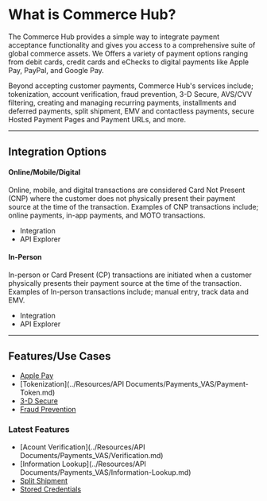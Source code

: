 # What is Commerce Hub?

The Commerce Hub provides a simple way to integrate payment acceptance functionality and gives you access to a comprehensive suite of global commerce assets. We Offers a variety of payment options ranging from debit cards, credit cards and eChecks to digital payments like Apple Pay, PayPal, and Google Pay.

Beyond accepting customer payments, Commerce Hub's services include; tokenization, account verification, fraud prevention, 3-D Secure, AVS/CVV filtering, creating and managing recurring payments, installments and deferred payments, split shipment, EMV and contactless payments, secure Hosted Payment Pages and Payment URLs, and more.

---

## Integration Options

#### Online/Mobile/Digital

Online, mobile, and digital transactions are considered Card Not Present (CNP) where the  customer does not physically present their payment source at the time of the transaction. Examples of CNP transactions include; online payments, in-app payments, and MOTO transactions.

- Integration
- API Explorer

#### In-Person

In-person or Card Present (CP) transactions are initiated when a customer physically presents their payment source at the time of the transaction. Examples of In-person transactions include; manual entry, track data and EMV.

- Integration
- API Explorer

---

## Features/Use Cases

- [Apple Pay](../Online-Mobile-Digital/Wallets-AltPayments/Apple-Pay/Apple-Pay.md)
- [Tokenization](../Resources/API Documents/Payments_VAS/Payment-Token.md)
- [3-D Secure](../Online-Mobile-Digital/3D-Secure/3DSecure.md)
- [Fraud Prevention](../Resources/Guides/Fraud/Fraud-Settings.md)

### Latest Features

- [Acount Verification](../Resources/API Documents/Payments_VAS/Verification.md)
- [Information Lookup](../Resources/API Documents/Payments_VAS/Information-Lookup.md)
- [Split Shipment](../Resources/Guides/Split-Shipment.md)
- [Stored Credentials](../Resources/Guides/Stored-Credentials.md)


